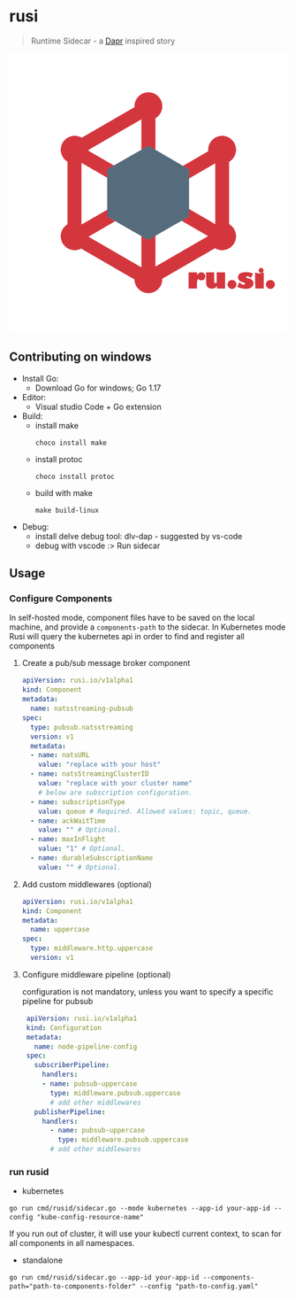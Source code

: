 rusi
===============
>Runtime Sidecar - a [Dapr](https://github.com/dapr/dapr) inspired story

![rusi](assets/logo.png)

## Contributing on windows

- Install Go: 
  - Download Go for windows; Go 1.17
- Editor: 
  - Visual studio Code + Go extension
- Build: 
    - install make
        ```shell
        choco install make
        ```
    - install protoc
        ```shell
        choco install protoc
        ```
    - build with make
        ```shell
        make build-linux
        ```
- Debug: 
    - install delve debug tool: dlv-dap - suggested by vs-code
    - debug with vscode :> Run sidecar
	
## Usage

### Configure Components

In self-hosted mode, component files have to be saved on the local machine, and provide a `components-path` to the sidecar.
In Kubernetes mode Rusi will query the kubernetes api in order to find and register all components   

1. Create a pub/sub message broker component 
    ```yaml
    apiVersion: rusi.io/v1alpha1
    kind: Component
    metadata:
      name: natsstreaming-pubsub
    spec:
      type: pubsub.natsstreaming
      version: v1
      metadata:
      - name: natsURL
        value: "replace with your host"
      - name: natsStreamingClusterID
        value: "replace with your cluster name"
        # below are subscription configuration.
      - name: subscriptionType
        value: queue # Required. Allowed values: topic, queue.
      - name: ackWaitTime
        value: "" # Optional.
      - name: maxInFlight
        value: "1" # Optional.
      - name: durableSubscriptionName
        value: "" # Optional.
    ```
   
2. Add custom middlewares (optional)
    ```yaml
    apiVersion: rusi.io/v1alpha1
    kind: Component
    metadata:
      name: uppercase
    spec:
      type: middleware.http.uppercase
      version: v1
    ```
3. Configure middleware pipeline (optional)

    configuration is not mandatory, unless you want to specify a specific pipeline for pubsub
   ```yaml
    apiVersion: rusi.io/v1alpha1
    kind: Configuration
    metadata:
      name: node-pipeline-config
    spec:
      subscriberPipeline:
        handlers:
        - name: pubsub-uppercase
          type: middleware.pubsub.uppercase
          # add other middlewares
      publisherPipeline:
        handlers:
          - name: pubsub-uppercase
            type: middleware.pubsub.uppercase
          # add other middlewares
    ```
### run rusid 
 - kubernetes 
```shell
go run cmd/rusid/sidecar.go --mode kubernetes --app-id your-app-id --config "kube-config-resource-name"
```
If you run out of cluster, it will use your kubectl current context, to scan for all components in all namespaces. 
 - standalone
```shell
go run cmd/rusid/sidecar.go --app-id your-app-id --components-path="path-to-components-folder" --config "path-to-config.yaml"
```
